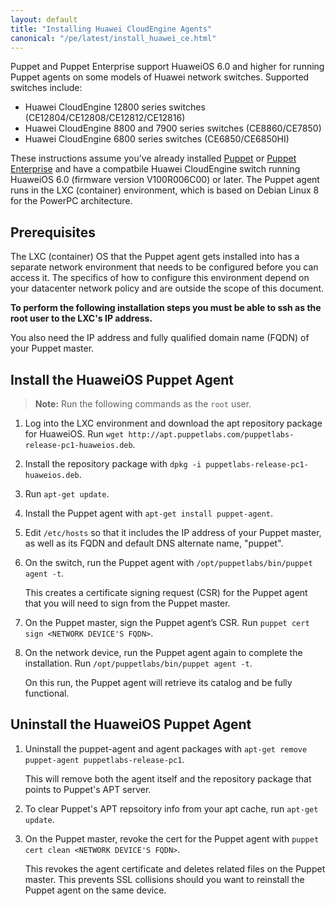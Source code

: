 ```yaml
---
layout: default
title: "Installing Huawei CloudEngine Agents"
canonical: "/pe/latest/install_huawei_ce.html"
---
```


Puppet and Puppet Enterprise support HuaweiOS 6.0 and higher for running Puppet agents on some models of Huawei network switches. Supported switches include:

* Huawei CloudEngine 12800 series switches (CE12804/CE12808/CE12812/CE12816)
* Huawei CloudEngine 8800 and 7900 series switches (CE8860/CE7850)
* Huawei CloudEngine 6800 series switches (CE6850/CE6850HI)

These instructions assume you've already installed [Puppet]({{puppet}}/install_pre.html) or [Puppet Enterprise](./install_basic.html) and have a compatbile Huawei CloudEngine switch running HuaweiOS 6.0 (firmware version V100R006C00) or later. The Puppet agent runs in the LXC (container) environment, which is based on Debian Linux 8 for the PowerPC architecture. 

## Prerequisites

The LXC (container) OS that the Puppet agent gets installed into has a separate network environment that needs to be configured before you can access it. The specifics of how to configure this environment depend on your datacenter network policy and are outside the scope of this document.  

**To perform the following installation steps you must be able to ssh as the root user to the LXC's IP address.**

You also need the IP address and fully qualified domain name (FQDN) of your Puppet master.

## Install the HuaweiOS Puppet Agent

>**Note:** Run the following commands as the `root` user.

1. Log into the LXC environment and download the apt repository package for HuaweiOS. Run `wget http://apt.puppetlabs.com/puppetlabs-release-pc1-huaweios.deb`. 
2. Install the repository package with `dpkg -i puppetlabs-release-pc1-huaweios.deb`.
3. Run `apt-get update`.
4. Install the Puppet agent with `apt-get install puppet-agent`. 
5. Edit `/etc/hosts` so that it includes the IP address of your Puppet master, as well as its FQDN and default DNS alternate name, "puppet".
6. On the switch, run the Puppet agent with `/opt/puppetlabs/bin/puppet agent -t`. 

   This creates a certificate signing request (CSR) for the Puppet agent that you will need to sign from the Puppet master.
   
7. On the Puppet master, sign the Puppet agent’s CSR. Run `puppet cert sign <NETWORK DEVICE'S FQDN>`.
8. On the network device, run the Puppet agent again to complete the installation. Run `/opt/puppetlabs/bin/puppet agent -t`.

   On this run, the Puppet agent will retrieve its catalog and be fully functional.

## Uninstall the HuaweiOS Puppet Agent

1. Uninstall the puppet-agent and agent packages with `apt-get remove puppet-agent puppetlabs-release-pc1`. 

   This will remove both the agent itself and the repository package that points to Puppet's APT server. 

2. To clear Puppet's APT repsoitory info from your apt cache, run `apt-get update`.
3. On the Puppet master, revoke the cert for the Puppet agent with `puppet cert clean <NETWORK DEVICE'S FQDN>`.

   This revokes the agent certificate and deletes related files on the Puppet master. This prevents SSL collisions should you want to reinstall the Puppet agent on the same device.